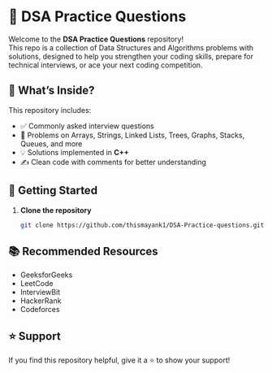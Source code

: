 # 🧠 DSA Practice Questions

Welcome to the **DSA Practice Questions** repository!  
This repo is a collection of Data Structures and Algorithms problems with solutions, designed to help you strengthen your coding skills, prepare for technical interviews, or ace your next coding competition.

## 📌 What’s Inside?

This repository includes:

- ✅ Commonly asked interview questions
- 🧩 Problems on Arrays, Strings, Linked Lists, Trees, Graphs, Stacks, Queues, and more
- 💡 Solutions implemented in **C++**
- ✍️ Clean code with comments for better understanding


## 🚀 Getting Started

1. **Clone the repository**
   ```bash
   git clone https://github.com/thismayank1/DSA-Practice-questions.git
   

## 📚 Recommended Resources
- GeeksforGeeks
- LeetCode
- InterviewBit
- HackerRank
- Codeforces


## ⭐ Support
If you find this repository helpful, give it a ⭐ to show your support!

